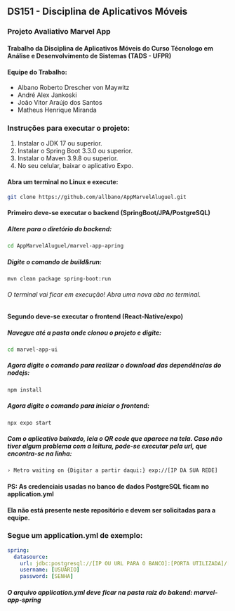 ## DS151 - Disciplina de Aplicativos Móveis 
### Projeto Avaliativo Marvel App

#### Trabalho da Disciplina de Aplicativos Móveis do Curso Técnologo em Análise e Desenvolvimento de Sistemas (TADS - UFPR)

#### Equipe do Trabalho:
* Albano Roberto Drescher von Maywitz
* André Alex Jankoski
* João Vitor Araújo dos Santos
* Matheus Henrique Miranda

### Instruções para executar o projeto:

1. Instalar o JDK 17 ou superior.
2. Instalar o Spring Boot 3.3.0 ou superior.
3. Instalar o Maven 3.9.8 ou superior.
4. No seu celular, baixar o aplicativo Expo.

#### Abra um terminal no Linux e execute:
```bash
git clone https://github.com/allbano/AppMarvelAluguel.git
```
#### Primeiro deve-se executar o backend (SpringBoot/JPA/PostgreSQL)
##### Altere para o diretório do backend:
```bash
cd AppMarvelAluguel/marvel-app-apring
```
##### Digite o comando de build&run:
```bash
mvn clean package spring-boot:run
```
###### O terminal vai ficar em execução! Abra uma nova aba no terminal.

#### Segundo deve-se executar o frontend (React-Native/expo)
##### Navegue até a pasta onde clonou o projeto e digite:
```bash
cd marvel-app-ui
```
##### Agora digite o comando para realizar o download das dependências do nodejs:
```bash
npm install
```
##### Agora digite o comando para iniciar o frontend:
```bash
npx expo start
```

##### Com o aplicativo baixado, leia o QR code que aparece na tela. Caso não tiver algum problema com a leitura, pode-se executar pela url, que encontra-se na linha:
```bash
› Metro waiting on {Digitar a partir daqui:} exp://[IP DA SUA REDE]
```

#### PS: As credenciais usadas no banco de dados PostgreSQL ficam no application.yml
#### Ela não está presente neste repositório e devem ser solicitadas para a equipe.

### Segue um application.yml de exemplo:
```yaml
spring:
  datasource:
    url: jdbc:postgresql://[IP OU URL PARA O BANCO]:[PORTA UTILIZADA]/[NOME DO BANCO]
    username: [USUÁRIO]
    password: [SENHA]
```
##### _O arquivo application.yml deve ficar na pasta raiz do bakend:_ __marvel-app-spring__
